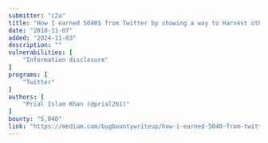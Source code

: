 ```yaml
---
submitter: "c2a"
title: "How I earned 5040$ from Twitter by showing a way to Harvest other users IP address"
date: "2018-11-07"
added: "2024-11-03"
description: ""
vulnerabilities: [
    "Information disclosure"
]
programs: [
    "Twitter"
]
authors: [
    "Prial Islam Khan (@prial261)"
]
bounty: "5,040"
link: "https://medium.com/bugbountywriteup/how-i-earned-5040-from-twitter-by-showing-a-way-to-harvest-other-users-ip-address-e9f43c931e9a"
---
```




